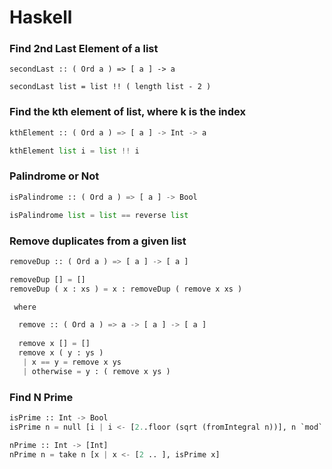 # Haskell

### Find 2nd Last Element of a list

```
secondLast :: ( Ord a ) => [ a ] -> a

secondLast list = list !! ( length list - 2 ) 
```

### Find the kth element of list, where k is the index

```py
kthElement :: ( Ord a ) => [ a ] -> Int -> a

kthElement list i = list !! i
```

### Palindrome or Not

```py
isPalindrome :: ( Ord a ) => [ a ] -> Bool

isPalindrome list = list == reverse list
```

### Remove duplicates from a given list

```py
removeDup :: ( Ord a ) => [ a ] -> [ a ]

removeDup [] = []
removeDup ( x : xs ) = x : removeDup ( remove x xs )

 where

  remove :: ( Ord a ) => a -> [ a ] -> [ a ]
  
  remove x [] = []
  remove x ( y : ys )
   | x == y = remove x ys
   | otherwise = y : ( remove x ys )
```

### Find N Prime

```py
isPrime :: Int -> Bool
isPrime n = null [i | i <- [2..floor (sqrt (fromIntegral n))], n `mod` i == 0]

nPrime :: Int -> [Int]
nPrime n = take n [x | x <- [2 .. ], isPrime x]
```

